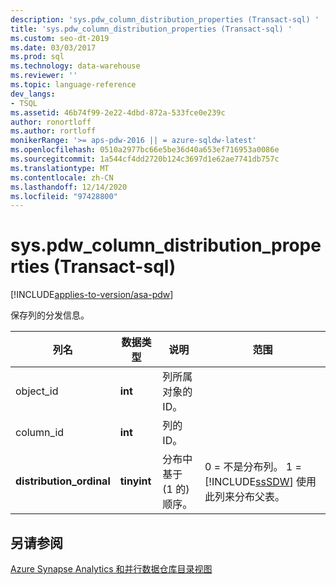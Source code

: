 ```yaml
---
description: 'sys.pdw_column_distribution_properties (Transact-sql) '
title: 'sys.pdw_column_distribution_properties (Transact-sql) '
ms.custom: seo-dt-2019
ms.date: 03/03/2017
ms.prod: sql
ms.technology: data-warehouse
ms.reviewer: ''
ms.topic: language-reference
dev_langs:
- TSQL
ms.assetid: 46b74f99-2e22-4dbd-872a-533fce0e239c
author: ronortloff
ms.author: rortloff
monikerRange: '>= aps-pdw-2016 || = azure-sqldw-latest'
ms.openlocfilehash: 0510a2977bc66e5be36d40a653ef716953a0086e
ms.sourcegitcommit: 1a544cf4dd2720b124c3697d1e62ae7741db757c
ms.translationtype: MT
ms.contentlocale: zh-CN
ms.lasthandoff: 12/14/2020
ms.locfileid: "97428800"
---
```

# <a name="syspdw_column_distribution_properties-transact-sql"></a>sys.pdw_column_distribution_properties (Transact-sql) 
[!INCLUDE[applies-to-version/asa-pdw](../../includes/applies-to-version/asa-pdw.md)]

  保存列的分发信息。  
  
|列名|数据类型|说明|范围|  
|-----------------|---------------|-----------------|-----------|  
|object_id|**int**|列所属对象的 ID。||  
|column_id|**int**|列的 ID。||  
|**distribution_ordinal**|**tinyint**|分布中基于 (1 的) 顺序。|0 = 不是分布列。 1 = [!INCLUDE[ssSDW](../../includes/sssdw-md.md)] 使用此列来分布父表。|  
  
## <a name="see-also"></a>另请参阅  
 [Azure Synapse Analytics 和并行数据仓库目录视图](../../relational-databases/system-catalog-views/sql-data-warehouse-and-parallel-data-warehouse-catalog-views.md)  
  
  

